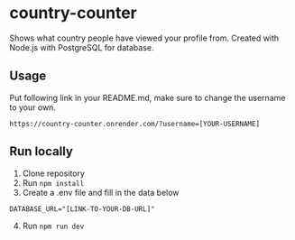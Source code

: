 # country-counter
Shows what country people have viewed your profile from. Created with Node.js with PostgreSQL for database.

## Usage
Put following link in your README.md, make sure to change the username to your own.
```
https://country-counter.onrender.com/?username=[YOUR-USERNAME]
```

## Run locally

1. Clone repository
2. Run `npm install`
3. Create a .env file and fill in the data below
```
DATABASE_URL="[LINK-TO-YOUR-DB-URL]"
```
4. Run `npm run dev`
